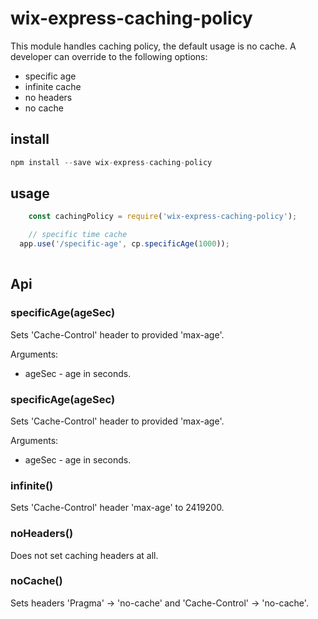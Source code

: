 # wix-express-caching-policy

This module handles caching policy, the default usage is no cache.
A developer can override to the following options:
* specific age
* infinite cache
* no headers
* no cache

## install

```js
npm install --save wix-express-caching-policy
```

## usage

```js
	const cachingPolicy = require('wix-express-caching-policy');

	// specific time cache
  app.use('/specific-age', cp.specificAge(1000));
  
```

## Api

### specificAge(ageSec)
Sets 'Cache-Control' header to provided 'max-age'.

Arguments:
 - ageSec - age in seconds.

### specificAge(ageSec)
Sets 'Cache-Control' header to provided 'max-age'.

Arguments:
 - ageSec - age in seconds.

### infinite()
Sets 'Cache-Control' header 'max-age' to 2419200.

### noHeaders()
Does not set caching headers at all.

### noCache()
Sets headers 'Pragma' -> 'no-cache' and 'Cache-Control' -> 'no-cache'.

